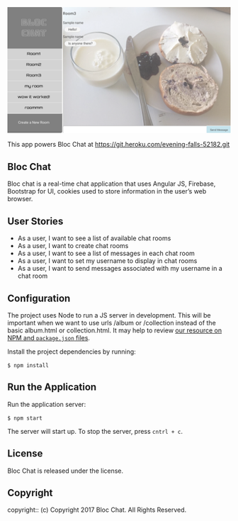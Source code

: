 
![alt text](app/assets/images/preview.png)

This app powers Bloc Chat at https://git.heroku.com/evening-falls-52182.git

## Bloc Chat

Bloc chat is a real-time chat application that uses Angular JS, Firebase, Bootstrap for UI, cookies used to store information in the user’s web browser.

## User Stories
- As a user, I want to see a list of available chat rooms
- As a user, I want to create chat rooms
- As a user, I want to see a list of messages in each chat room
- As a user, I want to set my username to display in chat rooms
- As a user, I want to send messages associated with my username in a chat room

## Configuration

The project uses Node to run a JS server in development. This will be important when we want to use urls /album or /collection instead of the basic album.html or collection.html. It may  help to review [our resource on NPM and `package.json` files](https://www.bloc.io/resources/npm-and-package-json).

Install the project dependencies by running:

```
$ npm install
```

## Run the Application

Run the application server:

```
$ npm start
```

The server will start up. To stop the server, press `cntrl + c`.

## License

Bloc Chat is released under the <LICENSE-NAME> license.

## Copyright

copyright:: (c) Copyright 2017 Bloc Chat. All Rights Reserved.
